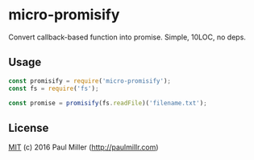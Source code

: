 # micro-promisify

Convert callback-based function into promise. Simple, 10LOC, no deps.

## Usage

```javascript
const promisify = require('micro-promisify');
const fs = require('fs');

const promise = promisify(fs.readFile)('filename.txt');
```

## License

[MIT](https://github.com/paulmillr/mit) (c) 2016 Paul Miller (http://paulmillr.com)
